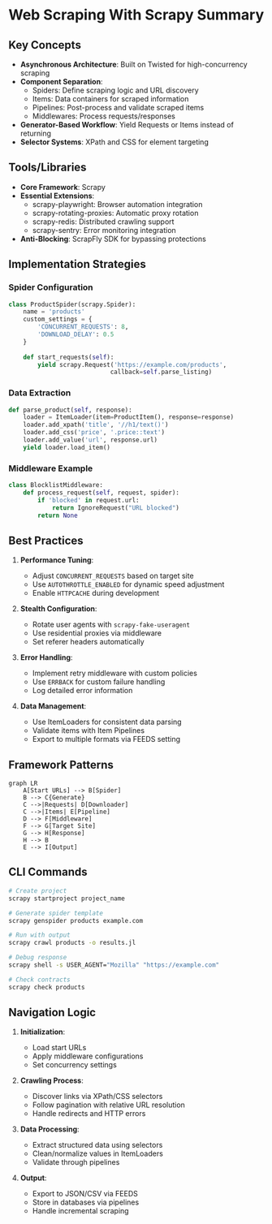 # Web Scraping With Scrapy Summary

## Key Concepts
- **Asynchronous Architecture**: Built on Twisted for high-concurrency scraping
- **Component Separation**:
  - Spiders: Define scraping logic and URL discovery
  - Items: Data containers for scraped information
  - Pipelines: Post-process and validate scraped items
  - Middlewares: Process requests/responses
- **Generator-Based Workflow**: Yield Requests or Items instead of returning
- **Selector Systems**: XPath and CSS for element targeting

## Tools/Libraries
- **Core Framework**: Scrapy
- **Essential Extensions**:
  - scrapy-playwright: Browser automation integration
  - scrapy-rotating-proxies: Automatic proxy rotation
  - scrapy-redis: Distributed crawling support
  - scrapy-sentry: Error monitoring integration
- **Anti-Blocking**: ScrapFly SDK for bypassing protections

## Implementation Strategies
### Spider Configuration
```python
class ProductSpider(scrapy.Spider):
    name = 'products'
    custom_settings = {
        'CONCURRENT_REQUESTS': 8,
        'DOWNLOAD_DELAY': 0.5
    }
    
    def start_requests(self):
        yield scrapy.Request('https://example.com/products', 
                            callback=self.parse_listing)
```

### Data Extraction
```python
def parse_product(self, response):
    loader = ItemLoader(item=ProductItem(), response=response)
    loader.add_xpath('title', '//h1/text()')
    loader.add_css('price', '.price::text')
    loader.add_value('url', response.url)
    yield loader.load_item()
```

### Middleware Example
```python
class BlocklistMiddleware:
    def process_request(self, request, spider):
        if 'blocked' in request.url:
            return IgnoreRequest("URL blocked")
        return None
```

## Best Practices
1. **Performance Tuning**:
   - Adjust `CONCURRENT_REQUESTS` based on target site
   - Use `AUTOTHROTTLE_ENABLED` for dynamic speed adjustment
   - Enable `HTTPCACHE` during development
   
2. **Stealth Configuration**:
   - Rotate user agents with `scrapy-fake-useragent`
   - Use residential proxies via middleware
   - Set referer headers automatically

3. **Error Handling**:
   - Implement retry middleware with custom policies
   - Use `ERRBACK` for custom failure handling
   - Log detailed error information

4. **Data Management**:
   - Use ItemLoaders for consistent data parsing
   - Validate items with Item Pipelines
   - Export to multiple formats via FEEDS setting

## Framework Patterns
```mermaid
graph LR
    A[Start URLs] --> B[Spider]
    B --> C{Generate}
    C -->|Requests| D[Downloader]
    C -->|Items| E[Pipeline]
    D --> F[Middleware]
    F --> G[Target Site]
    G --> H[Response]
    H --> B
    E --> I[Output]
```

## CLI Commands
```bash
# Create project
scrapy startproject project_name

# Generate spider template
scrapy genspider products example.com

# Run with output
scrapy crawl products -o results.jl

# Debug response
scrapy shell -s USER_AGENT="Mozilla" "https://example.com"

# Check contracts
scrapy check products
```

## Navigation Logic
1. **Initialization**:
   - Load start URLs
   - Apply middleware configurations
   - Set concurrency settings
   
2. **Crawling Process**:
   - Discover links via XPath/CSS selectors
   - Follow pagination with relative URL resolution
   - Handle redirects and HTTP errors
   
3. **Data Processing**:
   - Extract structured data using selectors
   - Clean/normalize values in ItemLoaders
   - Validate through pipelines
   
4. **Output**:
   - Export to JSON/CSV via FEEDS
   - Store in databases via pipelines
   - Handle incremental scraping
